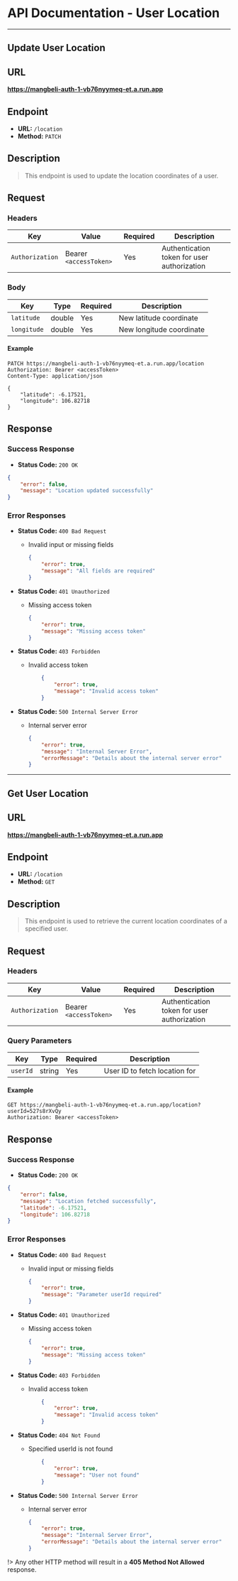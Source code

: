 # **API Documentation - User Location**

---
## **Update User Location**

## URL

**https://mangbeli-auth-1-vb76nyymeq-et.a.run.app**

## Endpoint

- **URL:** `/location`
- **Method:** `PATCH`

## Description

> This endpoint is used to update the location coordinates of a user.

## Request

### Headers

| Key           | Value                                | Required | Description                                |
| ------------- | ------------------------------------ | -------- | ------------------------------------------ |
| `Authorization`| Bearer `<accessToken>`              | Yes      | Authentication token for user authorization|

### Body

| Key         | Type    | Required | Description                      |
| ----------- | ------- | -------- | -------------------------------- |
| `latitude`  | double  | Yes      | New latitude coordinate          |
| `longitude` | double  | Yes      | New longitude coordinate         |

#### Example
```http
PATCH https://mangbeli-auth-1-vb76nyymeq-et.a.run.app/location
Authorization: Bearer <accessToken>
Content-Type: application/json

{
    "latitude": -6.17521,
    "longitude": 106.82718
}
```

## Response

### Success Response

- **Status Code:** `200 OK`
```json
{
    "error": false,
    "message": "Location updated successfully"
}
```

### Error Responses

- **Status Code:** `400 Bad Request`
    - Invalid input or missing fields
        ```json
        {
            "error": true,
            "message": "All fields are required"
        }
        ```

- **Status Code:** `401 Unauthorized`
    - Missing access token
        ```json
        {
            "error": true,
            "message": "Missing access token"
        }
        ```

- **Status Code:** `403 Forbidden`
    - Invalid access token
        ```json
            {
                "error": true,
                "message": "Invalid access token"
            }
        ```

- **Status Code:** `500 Internal Server Error`
    - Internal server error
        ```json
        {
            "error": true,
            "message": "Internal Server Error",
            "errorMessage": "Details about the internal server error"
        }
        ```

---
## **Get User Location**

## URL

**https://mangbeli-auth-1-vb76nyymeq-et.a.run.app**

## Endpoint

- **URL:** `/location`
- **Method:** `GET`

## Description

> This endpoint is used to retrieve the current location coordinates of a specified user.

## Request

### Headers

| Key           | Value                                | Required | Description                                |
| ------------- | ------------------------------------ | -------- | ------------------------------------------ |
| `Authorization`| Bearer `<accessToken>`              | Yes      | Authentication token for user authorization|

### Query Parameters

| Key           | Type                                 | Required | Description                               |
| ------------- | ------------------------------------ | -------- | ----------------------------------------- |
| `userId`      | string                               | Yes      | User ID to fetch location for             |

#### Example
```http
GET https://mangbeli-auth-1-vb76nyymeq-et.a.run.app/location?userId=527s8rXvQy
Authorization: Bearer <accessToken>
```

## Response

### Success Response

- **Status Code:** `200 OK`
```json
{
    "error": false,
    "message": "Location fetched successfully",
    "latitude": -6.17521,
    "longitude": 106.82718
}
```

### Error Responses

- **Status Code:** `400 Bad Request`
    - Invalid input or missing fields
        ```json
        {
            "error": true,
            "message": "Parameter userId required"
        }
        ```

- **Status Code:** `401 Unauthorized`
    - Missing access token
        ```json
        {
            "error": true,
            "message": "Missing access token"
        }
        ```

- **Status Code:** `403 Forbidden`
    - Invalid access token
        ```json
            {
                "error": true,
                "message": "Invalid access token"
            }
        ```

- **Status Code:** `404 Not Found`
    - Specified userId is not found
        ```json
            {
                "error": true,
                "message": "User not found"
            }
        ```

- **Status Code:** `500 Internal Server Error`
    - Internal server error
        ```json
        {
            "error": true,
            "message": "Internal Server Error",
            "errorMessage": "Details about the internal server error"
        }
        ```

!> Any other HTTP method will result in a **405 Method Not Allowed** response.
